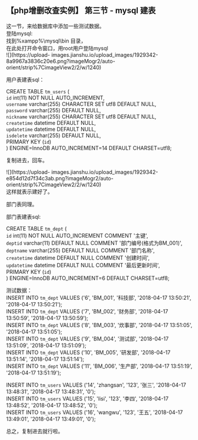 ##  【php增删改查实例】 第三节 - mysql 建表

这一节，来给数据库中添加一些测试数据。  
登陆mysql:  
找到%xampp%\mysql\bin 目录，  
在此处打开命令窗口，用root用户登陆mysql  
![](https://upload-
images.jianshu.io/upload_images/1929342-8a9967a3836c20e6.png?imageMogr2/auto-
orient/strip%7CimageView2/2/w/1240)

用户表建表sql：

CREATE TABLE `tm_users` (  
`id` int(11) NOT NULL AUTO_INCREMENT,  
`username` varchar(255) CHARACTER SET utf8 DEFAULT NULL,  
`password` varchar(255) DEFAULT NULL,  
`nickname` varchar(255) CHARACTER SET utf8 DEFAULT NULL,  
`createtime` datetime DEFAULT NULL,  
`updatetime` datetime DEFAULT NULL,  
`isdelete` varchar(255) DEFAULT NULL,  
PRIMARY KEY (`id`)  
) ENGINE=InnoDB AUTO_INCREMENT=14 DEFAULT CHARSET=utf8;

复制进去，回车。

![](https://upload-
images.jianshu.io/upload_images/1929342-e854d12d7f34c3ab.png?imageMogr2/auto-
orient/strip%7CimageView2/2/w/1240)  
这样就表示建好了。

部门表同理。

部门表建表sql:

CREATE TABLE `tm_dept` (  
`id` int(11) NOT NULL AUTO_INCREMENT COMMENT '主键',  
`deptid` varchar(11) DEFAULT NULL COMMENT '部门编号(格式为BM_001)',  
`deptname` varchar(255) DEFAULT NULL COMMENT '部门名称',  
`createtime` datetime DEFAULT NULL COMMENT '创建时间',  
`updatetime` datetime DEFAULT NULL COMMENT '最后更新时间',  
PRIMARY KEY (`id`)  
) ENGINE=InnoDB AUTO_INCREMENT=6 DEFAULT CHARSET=utf8;

测试数据：  
INSERT INTO `tm_dept` VALUES ('6', 'BM_001', '科技部', '2018-04-17 13:50:21',
'2018-04-17 13:50:21');  
INSERT INTO `tm_dept` VALUES ('7', 'BM_002', '财务部', '2018-04-17 13:50:59',
'2018-04-17 13:50:59');  
INSERT INTO `tm_dept` VALUES ('8', 'BM_003', '炊事部', '2018-04-17 13:51:05',
'2018-04-17 13:51:05');  
INSERT INTO `tm_dept` VALUES ('9', 'BM_004', '测试部', '2018-04-17 13:51:09',
'2018-04-17 13:51:09');  
INSERT INTO `tm_dept` VALUES ('10', 'BM_005', '研发部', '2018-04-17 13:51:14',
'2018-04-17 13:51:14');  
INSERT INTO `tm_dept` VALUES ('11', 'BM_006', '生产部', '2018-04-17 13:51:19',
'2018-04-17 13:51:19');

INSERT INTO `tm_users` VALUES ('14', 'zhangsan', '123', '张三', '2018-04-17
13:48:31', '2018-04-17 13:48:31', '0');  
INSERT INTO `tm_users` VALUES ('15', 'lisi', '123', '李四', '2018-04-17
13:48:52', '2018-04-17 13:48:52', '0');  
INSERT INTO `tm_users` VALUES ('16', 'wangwu', '123', '王五', '2018-04-17
13:49:01', '2018-04-17 13:49:01', '0');

总之，复制进去就行啦。

